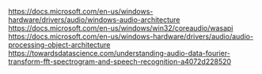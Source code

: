 https://docs.microsoft.com/en-us/windows-hardware/drivers/audio/windows-audio-architecture
https://docs.microsoft.com/en-us/windows/win32/coreaudio/wasapi
https://docs.microsoft.com/en-us/windows-hardware/drivers/audio/audio-processing-object-architecture
https://towardsdatascience.com/understanding-audio-data-fourier-transform-fft-spectrogram-and-speech-recognition-a4072d228520